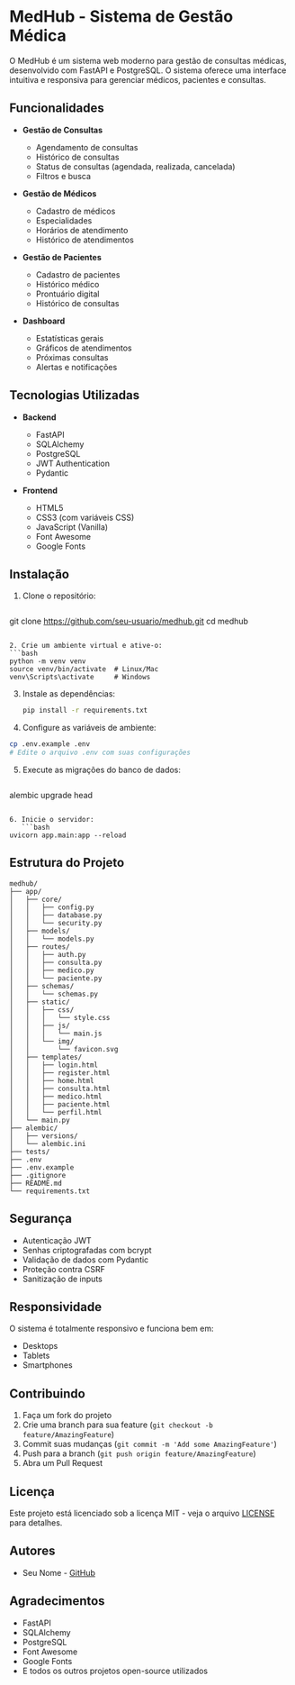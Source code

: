 # MedHub - Sistema de Gestão Médica

O MedHub é um sistema web moderno para gestão de consultas médicas, desenvolvido com FastAPI e PostgreSQL. O sistema oferece uma interface intuitiva e responsiva para gerenciar médicos, pacientes e consultas.

## Funcionalidades

- **Gestão de Consultas**
  - Agendamento de consultas
  - Histórico de consultas
  - Status de consultas (agendada, realizada, cancelada)
  - Filtros e busca

- **Gestão de Médicos**
  - Cadastro de médicos
  - Especialidades
  - Horários de atendimento
  - Histórico de atendimentos

- **Gestão de Pacientes**
  - Cadastro de pacientes
  - Histórico médico
  - Prontuário digital
  - Histórico de consultas

- **Dashboard**
  - Estatísticas gerais
  - Gráficos de atendimentos
  - Próximas consultas
  - Alertas e notificações

## Tecnologias Utilizadas

- **Backend**
  - FastAPI
  - SQLAlchemy
  - PostgreSQL
  - JWT Authentication
  - Pydantic

- **Frontend**
  - HTML5
  - CSS3 (com variáveis CSS)
  - JavaScript (Vanilla)
  - Font Awesome
  - Google Fonts

## Instalação

1. Clone o repositório:
   ```bash
git clone https://github.com/seu-usuario/medhub.git
cd medhub
   ```

2. Crie um ambiente virtual e ative-o:
   ```bash
   python -m venv venv
source venv/bin/activate  # Linux/Mac
venv\Scripts\activate     # Windows
   ```

3. Instale as dependências:
   ```bash
   pip install -r requirements.txt
   ```

4. Configure as variáveis de ambiente:
```bash
cp .env.example .env
# Edite o arquivo .env com suas configurações
```

5. Execute as migrações do banco de dados:
   ```bash
alembic upgrade head
```

6. Inicie o servidor:
   ```bash
uvicorn app.main:app --reload
```

## Estrutura do Projeto

```
medhub/
├── app/
│   ├── core/
│   │   ├── config.py
│   │   ├── database.py
│   │   └── security.py
│   ├── models/
│   │   └── models.py
│   ├── routes/
│   │   ├── auth.py
│   │   ├── consulta.py
│   │   ├── medico.py
│   │   └── paciente.py
│   ├── schemas/
│   │   └── schemas.py
│   ├── static/
│   │   ├── css/
│   │   │   └── style.css
│   │   ├── js/
│   │   │   └── main.js
│   │   └── img/
│   │       └── favicon.svg
│   ├── templates/
│   │   ├── login.html
│   │   ├── register.html
│   │   ├── home.html
│   │   ├── consulta.html
│   │   ├── medico.html
│   │   ├── paciente.html
│   │   └── perfil.html
│   └── main.py
├── alembic/
│   ├── versions/
│   └── alembic.ini
├── tests/
├── .env
├── .env.example
├── .gitignore
├── README.md
└── requirements.txt
```

## Segurança

- Autenticação JWT
- Senhas criptografadas com bcrypt
- Validação de dados com Pydantic
- Proteção contra CSRF
- Sanitização de inputs

## Responsividade

O sistema é totalmente responsivo e funciona bem em:
- Desktops
- Tablets
- Smartphones

## Contribuindo

1. Faça um fork do projeto
2. Crie uma branch para sua feature (`git checkout -b feature/AmazingFeature`)
3. Commit suas mudanças (`git commit -m 'Add some AmazingFeature'`)
4. Push para a branch (`git push origin feature/AmazingFeature`)
5. Abra um Pull Request

## Licença

Este projeto está licenciado sob a licença MIT - veja o arquivo [LICENSE](LICENSE) para detalhes.

## Autores

- Seu Nome - [GitHub](https://github.com/seu-usuario)

## Agradecimentos

- FastAPI
- SQLAlchemy
- PostgreSQL
- Font Awesome
- Google Fonts
- E todos os outros projetos open-source utilizados
